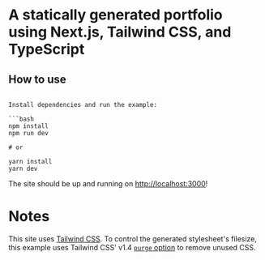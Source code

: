 # A statically generated portfolio using Next.js, Tailwind CSS, and TypeScript

## How to use

```

Install dependencies and run the example:

```bash
npm install
npm run dev

# or

yarn install
yarn dev
```

The site should be up and running on [http://localhost:3000](http://localhost:3000)!

# Notes

This site uses [Tailwind CSS](https://tailwindcss.com). To control the generated stylesheet's filesize, this example uses Tailwind CSS' v1.4 [`purge` option](https://tailwindcss.com/docs/controlling-file-size/#removing-unused-css) to remove unused CSS.
